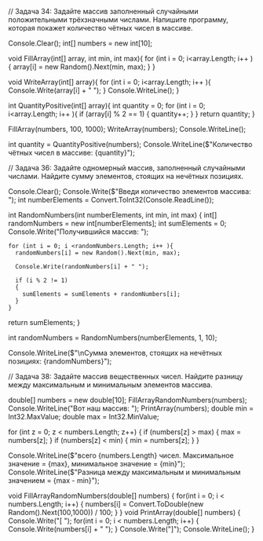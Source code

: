 // Задача 34: Задайте массив заполненный случайными положительными трёхзначными числами. Напишите программу, которая покажет количество чётных чисел в массиве.

Console.Clear();
int[] numbers = new int[10];

void FillArray(int[] array, int min, int max){
  for (int i = 0; i<array.Length; i++ ){
    array[i] = new Random().Next(min, max);
  }
}

void WriteArray(int[] array){
    for (int i = 0; i<array.Length; i++ ){
    Console.Write(array[i] + " ");
  }
  Console.WriteLine();
}

int QuantityPositive(int[] array){
    int quantity = 0;
    for (int i = 0; i<array.Length; i++ ){
    if (array[i] % 2 == 1)
    {
      quantity++;
    }
  }
  return quantity;
}

FillArray(numbers, 100, 1000);
WriteArray(numbers);
Console.WriteLine();

int quantity = QuantityPositive(numbers);
Console.WriteLine($"Количество чётных чисел в массиве: {quantity}");


// Задача 36: Задайте одномерный массив, заполненный случайными числами. Найдите сумму элементов, стоящих на нечётных позициях.

Console.Clear();
Console.Write($"Введи количество элементов массива: ");
int numberElements = Convert.ToInt32(Console.ReadLine()); 

int RandomNumbers(int numberElements, int min, int max)
  {
  int[] randomNumbers = new int[numberElements];
  int sumElements = 0;
  Console.Write("Получившийся массив: ");

    for (int i = 0; i <randomNumbers.Length; i++ ){
      randomNumbers[i] = new Random().Next(min, max);

      Console.Write(randomNumbers[i] + " ");

      if (i % 2 != 1)
      {
        sumElements = sumElements + randomNumbers[i];
      }
    }
  return sumElements;
  }

int randomNumbers =  RandomNumbers(numberElements, 1, 10);

Console.WriteLine($"\nСумма элементов, стоящих на нечётных позициях: {randomNumbers}");


// Задача 38: Задайте массив вещественных чисел. Найдите разницу между максимальным и минимальным элементов массива.

double[] numbers = new double[10];
FillArrayRandomNumbers(numbers);
Console.WriteLine("Вот наш массив: ");
PrintArray(numbers);
double min = Int32.MaxValue;
double max = Int32.MinValue;

for (int z = 0; z < numbers.Length; z++)
{
if (numbers[z] > max)
   {
      max = numbers[z];
   }
if (numbers[z] < min)
   {
      min = numbers[z];
   }
}

Console.WriteLine($"всего {numbers.Length} чисел. Максимальное значение = {max}, минимальное значение = {min}");
Console.WriteLine($"Разница между максимальным и минимальным значением = {max - min}");

void FillArrayRandomNumbers(double[] numbers)
{
for(int i = 0; i < numbers.Length; i++)
{
numbers[i] = Convert.ToDouble(new Random().Next(100,1000)) / 100;
}
}
void PrintArray(double[] numbers)
{
Console.Write("[ ");
for(int i = 0; i < numbers.Length; i++)
{
Console.Write(numbers[i] + " ");
}
Console.Write("]");
Console.WriteLine();
}